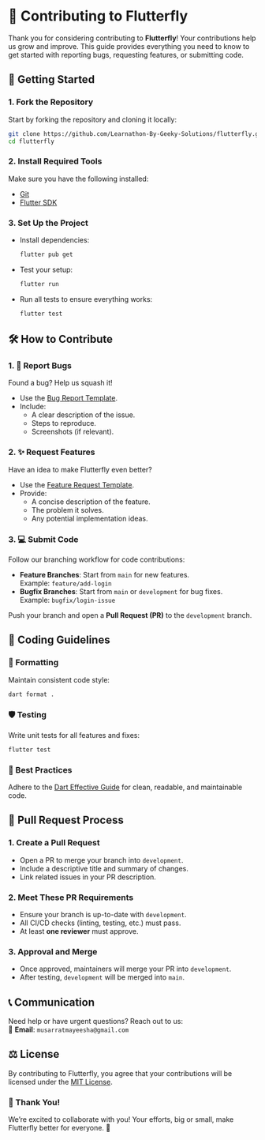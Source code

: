 # 🦋 Contributing to Flutterfly

Thank you for considering contributing to **Flutterfly**! Your contributions help us grow and improve. This guide provides everything you need to know to get started with reporting bugs, requesting features, or submitting code.

## 🚀 Getting Started

### 1. **Fork the Repository**
Start by forking the repository and cloning it locally:
```bash
git clone https://github.com/Learnathon-By-Geeky-Solutions/flutterfly.git
cd flutterfly
```

### 2. **Install Required Tools**
Make sure you have the following installed:
- [Git](https://git-scm.com/)
- [Flutter SDK](https://flutter.dev/docs/get-started/install)

### 3. **Set Up the Project**
- Install dependencies:
  ```bash
  flutter pub get
  ```
- Test your setup:
  ```bash
  flutter run
  ```
- Run all tests to ensure everything works:
  ```bash
  flutter test
  ```

## 🛠️ How to Contribute

### 1. **🐞 Report Bugs**
Found a bug? Help us squash it!
- Use the [Bug Report Template](https://github.com/Learnathon-By-Geeky-Solutions/flutterfly/issues/new?labels=bug&template=bug-report.md).
- Include:
   - A clear description of the issue.
   - Steps to reproduce.
   - Screenshots (if relevant).

### 2. **✨ Request Features**
Have an idea to make Flutterfly even better?
- Use the [Feature Request Template](https://github.com/Learnathon-By-Geeky-Solutions/flutterfly/issues/new?labels=enhancement&template=feature-request.md).
- Provide:
   - A concise description of the feature.
   - The problem it solves.
   - Any potential implementation ideas.

### 3. **💻 Submit Code**
Follow our branching workflow for code contributions:
- **Feature Branches**: Start from `main` for new features.  
  Example: `feature/add-login`
- **Bugfix Branches**: Start from `main` or `development` for bug fixes.  
  Example: `bugfix/login-issue`

Push your branch and open a **Pull Request (PR)** to the `development` branch.

## 📝 Coding Guidelines

### **🧹 Formatting**
Maintain consistent code style:
```bash
dart format .
```

### **🛡️ Testing**
Write unit tests for all features and fixes:
```bash
flutter test
```

### **📖 Best Practices**
Adhere to the [Dart Effective Guide](https://dart.dev/guides/language/effective-dart) for clean, readable, and maintainable code.

## 🔄 Pull Request Process

### 1. **Create a Pull Request**
- Open a PR to merge your branch into `development`.
- Include a descriptive title and summary of changes.
- Link related issues in your PR description.

### 2. **Meet These PR Requirements**
- Ensure your branch is up-to-date with `development`.
- All CI/CD checks (linting, testing, etc.) must pass.
- At least **one reviewer** must approve.

### 3. **Approval and Merge**
- Once approved, maintainers will merge your PR into `development`.
- After testing, `development` will be merged into `main`.

## 📞 Communication
Need help or have urgent questions? Reach out to us:  
📧 **Email**: `musarratmayeesha@gmail.com`

## ⚖️ License
By contributing to Flutterfly, you agree that your contributions will be licensed under the [MIT License](LICENSE).


### 🎉 Thank You!
We’re excited to collaborate with you! Your efforts, big or small, make Flutterfly better for everyone. 🚀
